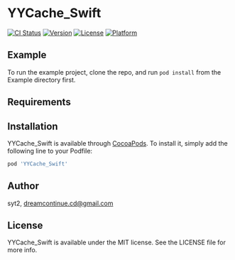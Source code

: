 # YYCache_Swift

[![CI Status](https://img.shields.io/travis/shenyutao/YYCache_Swift.svg?style=flat)](https://travis-ci.org/shenyutao/YYCache_Swift)
[![Version](https://img.shields.io/cocoapods/v/YYCache_Swift.svg?style=flat)](https://cocoapods.org/pods/YYCache_Swift)
[![License](https://img.shields.io/cocoapods/l/YYCache_Swift.svg?style=flat)](https://cocoapods.org/pods/YYCache_Swift)
[![Platform](https://img.shields.io/cocoapods/p/YYCache_Swift.svg?style=flat)](https://cocoapods.org/pods/YYCache_Swift)

## Example

To run the example project, clone the repo, and run `pod install` from the Example directory first.

## Requirements

## Installation

YYCache_Swift is available through [CocoaPods](https://cocoapods.org). To install
it, simply add the following line to your Podfile:

```ruby
pod 'YYCache_Swift'
```

## Author

syt2, dreamcontinue.cd@gmail.com

## License

YYCache_Swift is available under the MIT license. See the LICENSE file for more info.
